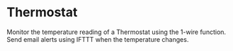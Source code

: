 # Thermostat
Monitor the temperature reading of a Thermostat using the 1-wire function. Send email alerts using IFTTT when the temperature changes.
